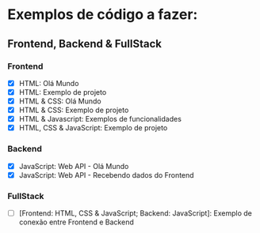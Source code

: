 # Exemplos de código a fazer:

## Frontend, Backend & FullStack

### Frontend
- [x] HTML: Olá Mundo
- [x] HTML: Exemplo de projeto
- [x] HTML & CSS: Olá Mundo
- [x] HTML & CSS: Exemplo de projeto
- [x] HTML & Javascript: Exemplos de funcionalidades
- [x] HTML, CSS & JavaScript: Exemplo de projeto

### Backend
- [x] JavaScript: Web API - Olá Mundo
- [x] JavaScript: Web API - Recebendo dados do Frontend

### FullStack
- [ ] [Frontend: HTML, CSS & JavaScript; Backend: JavaScript]: Exemplo de conexão entre Frontend e Backend
